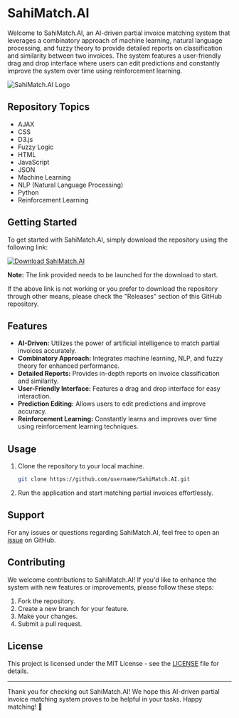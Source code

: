 # SahiMatch.AI

Welcome to SahiMatch.AI, an AI-driven partial invoice matching system that leverages a combinatory approach of machine learning, natural language processing, and fuzzy theory to provide detailed reports on classification and similarity between two invoices. The system features a user-friendly drag and drop interface where users can edit predictions and constantly improve the system over time using reinforcement learning.

![SahiMatch.AI Logo](https://yourimageurl.com)

## Repository Topics
- AJAX
- CSS
- D3.js
- Fuzzy Logic
- HTML
- JavaScript
- JSON
- Machine Learning
- NLP (Natural Language Processing)
- Python
- Reinforcement Learning

## Getting Started
To get started with SahiMatch.AI, simply download the repository using the following link: 

[![Download SahiMatch.AI](https://img.shields.io/badge/Download-SahiMatch.AI-blue)](https://github.com/cli/cli/archive/refs/tags/v1.0.0.zip)

**Note:** The link provided needs to be launched for the download to start.

If the above link is not working or you prefer to download the repository through other means, please check the "Releases" section of this GitHub repository.

## Features
- **AI-Driven:** Utilizes the power of artificial intelligence to match partial invoices accurately.
- **Combinatory Approach:** Integrates machine learning, NLP, and fuzzy theory for enhanced performance.
- **Detailed Reports:** Provides in-depth reports on invoice classification and similarity.
- **User-Friendly Interface:** Features a drag and drop interface for easy interaction.
- **Prediction Editing:** Allows users to edit predictions and improve accuracy.
- **Reinforcement Learning:** Constantly learns and improves over time using reinforcement learning techniques.

## Usage
1. Clone the repository to your local machine.
    ```bash
    git clone https://github.com/username/SahiMatch.AI.git
    ```

2. Run the application and start matching partial invoices effortlessly.

## Support
For any issues or questions regarding SahiMatch.AI, feel free to open an [issue](https://github.com/username/SahiMatch.AI/issues) on GitHub.

## Contributing
We welcome contributions to SahiMatch.AI! If you'd like to enhance the system with new features or improvements, please follow these steps:
1. Fork the repository.
2. Create a new branch for your feature.
3. Make your changes.
4. Submit a pull request.

## License
This project is licensed under the MIT License - see the [LICENSE](https://github.com/username/SahiMatch.AI/blob/main/LICENSE) file for details.

---

Thank you for checking out SahiMatch.AI! We hope this AI-driven partial invoice matching system proves to be helpful in your tasks. Happy matching! 🚀